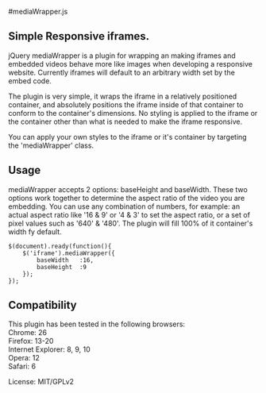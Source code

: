 #mediaWrapper.js
## Simple Responsive iframes.

jQuery mediaWrapper is a plugin for wrapping an making iframes and embedded videos behave more like images when developing a responsive website. Currently iframes will default to an arbitrary width set by the embed code. 

The plugin is very simple, it wraps the iframe in a relatively positioned container, and absolutely positions the iframe inside of that container to conform to the container's dimensions. No styling is applied to the iframe or the container other than what is needed to make the iframe responsive. 

You can apply your own styles to the iframe or it's container by targeting the 'mediaWrapper' class.

## Usage

mediaWrapper accepts 2 options: baseHeight and baseWidth. These two options work together to determine the aspect ratio of the video you are embedding. You can use any combination of numbers, for example: an actual aspect ratio like '16 & 9' or '4 & 3' to set the aspect ratio, or a set of pixel values such as '640' & '480'. The plugin will fill 100% of it container's width fy default. 

<pre><code>$(document).ready(function(){
	$('iframe').mediaWrapper({
		baseWidth	:16, 
		baseHeight	:9
	});
});</code></pre>

## Compatibility

This plugin has been tested in the following browsers:  
Chrome: 26  
Firefox: 13-20  
Internet Explorer: 8, 9, 10  
Opera: 12  
Safari: 6  
  
License: MIT/GPLv2
